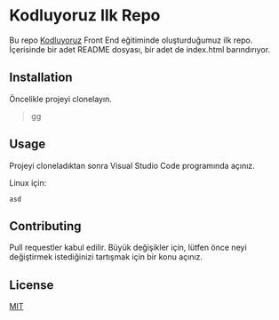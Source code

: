 # Kodluyoruz Ilk Repo

Bu repo [Kodluyoruz](https://www.kodluyoruz.org/) Front End eğitiminde oluşturduğumuz ilk repo. İçerisinde bir adet README dosyası, bir adet de index.html barındırıyor. 

## Installation

Öncelikle projeyi clonelayın. 

> gg

## Usage

Projeyi cloneladıktan sonra Visual Studio Code programında açınız. 

Linux için: 

```asd```

## Contributing

Pull requestler kabul edilir. Büyük değişikler için, lütfen önce neyi değiştirmek istediğinizi tartışmak için bir konu açınız. 

## License 

[MIT](LICENSE)
